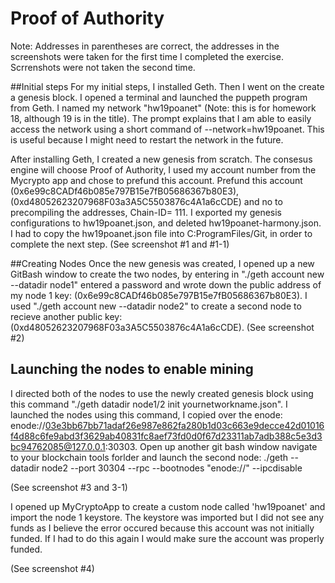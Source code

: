 # Proof of Authority

Note: Addresses in parentheses are correct, the addresses in the screenshots were taken for the first time I completed the exercise. Scrrenshots were not taken the second time.


##Initial steps
For my initial steps, I installed Geth. Then I went on the create a genesis block. I opened a terminal and launched the puppeth program from Geth. I named my network "hw19poanet" (Note: this is for homework 18, although 19 is in the title). The prompt explains that I am able to easily access the network using a short command of --network=hw19poanet. This is useful because I might need to restart the network in the future.

After installing Geth, I created a new genesis from scratch. The consesus engine will choose Proof of Authority, I used my account number from the Mycrypto app and chose to prefund this account. Prefund this account (0x6e99c8CADf46b085e797B15e7fB05686367b80E3),  (0xd48052623207968F03a3A5C5503876c4A1a6cCDE) and no to precompiling the addresses, Chain-ID= 111.
I exported my genesis configurations to hw19poanet.json, and deleted hw19poanet-harmony.json. I had to copy the hw19poanet.json file into C:ProgramFiles/Git, in order to complete the next step. 
(See screenshot #1 and #1-1)

##Creating Nodes
 Once the new genesis was created, I opened up a new GitBash window to create the two nodes, by entering in "./geth account new --datadir node1" entered a password and wrote down the public address of my node 1 key: (0x6e99c8CADf46b085e797B15e7fB05686367b80E3). I used "./geth account new --datadir node2" to create a second node to recieve another public key:  (0xd48052623207968F03a3A5C5503876c4A1a6cCDE).
(See screenshot #2)


## Launching the nodes to enable mining
  I directed both of the nodes to use the newly created genesis block using this command "./geth datadir node1/2 init yournetworkname.json". I launched the nodes using this command, I copied over the enode: enode://03e3bb67bb71adaf26e987e862fa280b1d03c663e9decce42d01016f4d88c6fe9abd3f3629ab40831fc8aef73fd0d0f67d23311ab7adb388c5e3d3bc94762085@127.0.0.1:30303. Open up another git bash window navigate to your blockchain tools forlder and launch the second node: ./geth --datadir node2 --port 30304 --rpc --bootnodes "enode://<replace with node1 enode address>" --ipcdisable
   
(See screenshot #3 and 3-1)
 
I opened up MyCryptoApp to  create a custom node called 'hw19poanet' and import the node 1 keystore. The keystore was imported but I did not see any funds as I believe the error occured because this account was not initially funded. If I had to do this again I would make sure the account was properly funded.  

(See screenshot #4)
